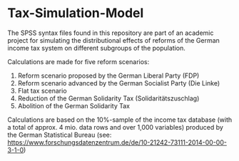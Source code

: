 # Tax-Simulation-Model
The SPSS syntax files found in this repository are part of an academic project for simulating the distributional effects of reforms of the German income tax system on different subgroups of the population.

Calculations are made for five reform scenarios:

1. Reform scenario proposed by the German Liberal Party (FDP)
2. Reform scenario advanced by the German Socialist Party (Die Linke)
3. Flat tax scenario
4. Reduction of the German Solidarity Tax (Solidaritätszuschlag)
5. Abolition of the German Solidarity Tax

Calculations are based on the 10%-sample of the income tax database (with a total of approx. 4 mio. data rows and over 1,000 variables) produced by the German Statistical Bureau (see: https://www.forschungsdatenzentrum.de/de/10-21242-73111-2014-00-00-3-1-0)
